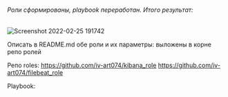 ###### Роли сформированы, playbook переработан. Итого результат:  

![Screenshot 2022-02-25 191742](https://user-images.githubusercontent.com/87374285/155688882-9640df2b-527e-4575-b3ac-f7cea8f586e7.png)

 Описать в README.md обе роли и их параметры:
 выложены в корне репо ролей
 
 Репо roles:
 https://github.com/iv-art074/kibana_role
 https://github.com/iv-art074/filebeat_role
 
 Playbook:
 
